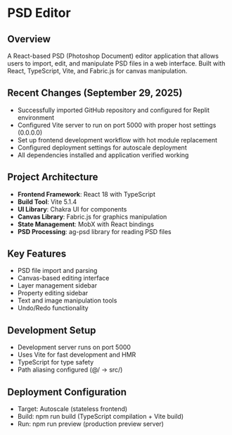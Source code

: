 # PSD Editor

## Overview
A React-based PSD (Photoshop Document) editor application that allows users to import, edit, and manipulate PSD files in a web interface. Built with React, TypeScript, Vite, and Fabric.js for canvas manipulation.

## Recent Changes (September 29, 2025)
- Successfully imported GitHub repository and configured for Replit environment
- Configured Vite server to run on port 5000 with proper host settings (0.0.0.0)
- Set up frontend development workflow with hot module replacement
- Configured deployment settings for autoscale deployment
- All dependencies installed and application verified working

## Project Architecture
- **Frontend Framework**: React 18 with TypeScript
- **Build Tool**: Vite 5.1.4 
- **UI Library**: Chakra UI for components
- **Canvas Library**: Fabric.js for graphics manipulation
- **State Management**: MobX with React bindings
- **PSD Processing**: ag-psd library for reading PSD files

## Key Features
- PSD file import and parsing
- Canvas-based editing interface
- Layer management sidebar
- Property editing sidebar
- Text and image manipulation tools
- Undo/Redo functionality

## Development Setup
- Development server runs on port 5000
- Uses Vite for fast development and HMR
- TypeScript for type safety
- Path aliasing configured (@/ → src/)

## Deployment Configuration
- Target: Autoscale (stateless frontend)
- Build: npm run build (TypeScript compilation + Vite build)
- Run: npm run preview (production preview server)